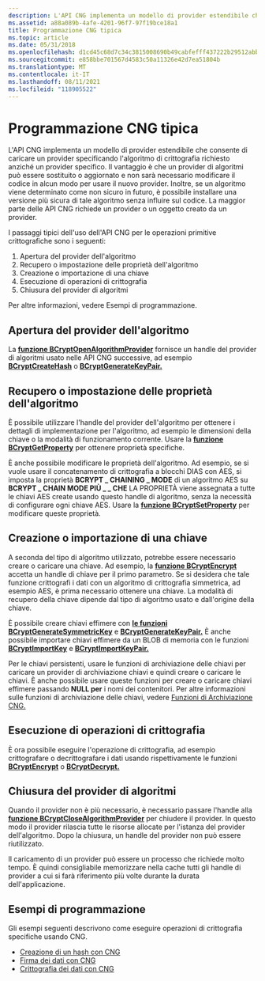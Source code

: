 ```yaml
---
description: L'API CNG implementa un modello di provider estendibile che consente di caricare un provider specificando l'algoritmo di crittografia richiesto anziché un provider specifico.
ms.assetid: a88a089b-4afe-4201-96f7-97f19bce18a1
title: Programmazione CNG tipica
ms.topic: article
ms.date: 05/31/2018
ms.openlocfilehash: d1cd45c68d7c34c3815008690b49cabfefff437222b29512abbf858cf3b370f1
ms.sourcegitcommit: e858bbe701567d4583c50a11326e42d7ea51804b
ms.translationtype: MT
ms.contentlocale: it-IT
ms.lasthandoff: 08/11/2021
ms.locfileid: "118905522"
---
```

# <a name="typical-cng-programming"></a>Programmazione CNG tipica

L'API CNG implementa un modello di provider estendibile che consente di caricare un provider specificando l'algoritmo di crittografia richiesto anziché un provider specifico. Il vantaggio è che un provider di algoritmi può essere sostituito o aggiornato e non sarà necessario modificare il codice in alcun modo per usare il nuovo provider. Inoltre, se un algoritmo viene determinato come non sicuro in futuro, è possibile installare una versione più sicura di tale algoritmo senza influire sul codice. La maggior parte delle API CNG richiede un provider o un oggetto creato da un provider.

I passaggi tipici dell'uso dell'API CNG per le operazioni primitive crittografiche sono i seguenti:

1.  Apertura del provider dell'algoritmo
2.  Recupero o impostazione delle proprietà dell'algoritmo
3.  Creazione o importazione di una chiave
4.  Esecuzione di operazioni di crittografia
5.  Chiusura del provider di algoritmi

Per altre informazioni, vedere Esempi di programmazione.

## <a name="opening-the-algorithm-provider"></a>Apertura del provider dell'algoritmo

La [**funzione BCryptOpenAlgorithmProvider**](/windows/desktop/api/Bcrypt/nf-bcrypt-bcryptopenalgorithmprovider) fornisce un handle del provider di algoritmi usato nelle API CNG successive, ad esempio [**BCryptCreateHash**](/windows/desktop/api/Bcrypt/nf-bcrypt-bcryptcreatehash) o [**BCryptGenerateKeyPair.**](/windows/desktop/api/Bcrypt/nf-bcrypt-bcryptgeneratekeypair)

## <a name="getting-or-setting-algorithm-properties"></a>Recupero o impostazione delle proprietà dell'algoritmo

È possibile utilizzare l'handle del provider dell'algoritmo per ottenere i dettagli di implementazione per l'algoritmo, ad esempio le dimensioni della chiave o la modalità di funzionamento corrente. Usare la [**funzione BCryptGetProperty**](/windows/desktop/api/Bcrypt/nf-bcrypt-bcryptgetproperty) per ottenere proprietà specifiche.

È anche possibile modificare le proprietà dell'algoritmo. Ad esempio, se si vuole usare il concatenamento di crittografia a blocchi DIAS con AES, si imposta la proprietà **BCRYPT \_ CHAINING \_ MODE** di un algoritmo AES su **BCRYPT \_ CHAIN MODE PIÙ \_ \_ CHE** LA PROPRIETÀ viene assegnata a tutte le chiavi AES create usando questo handle di algoritmo, senza la necessità di configurare ogni chiave AES. Usare la [**funzione BCryptSetProperty**](/windows/desktop/api/Bcrypt/nf-bcrypt-bcryptsetproperty) per modificare queste proprietà.

## <a name="creating-or-importing-a-key"></a>Creazione o importazione di una chiave

A seconda del tipo di algoritmo utilizzato, potrebbe essere necessario creare o caricare una chiave. Ad esempio, la [**funzione BCryptEncrypt**](/windows/desktop/api/Bcrypt/nf-bcrypt-bcryptencrypt) accetta un handle di chiave per il primo parametro. Se si desidera che tale funzione crittografi i dati con un algoritmo di crittografia simmetrica, ad esempio AES, è prima necessario ottenere una chiave. La modalità di recupero della chiave dipende dal tipo di algoritmo usato e dall'origine della chiave.

È possibile creare chiavi effimere con [**le funzioni BCryptGenerateSymmetricKey**](/windows/desktop/api/Bcrypt/nf-bcrypt-bcryptgeneratesymmetrickey) e [**BCryptGenerateKeyPair.**](/windows/desktop/api/Bcrypt/nf-bcrypt-bcryptgeneratekeypair) È anche possibile importare chiavi effimere da un BLOB di memoria con le funzioni [**BCryptImportKey**](/windows/desktop/api/Bcrypt/nf-bcrypt-bcryptimportkey) e [**BCryptImportKeyPair.**](/windows/desktop/api/Bcrypt/nf-bcrypt-bcryptimportkeypair)

Per le chiavi persistenti, usare le funzioni di archiviazione delle chiavi per caricare un provider di archiviazione chiavi e quindi creare o caricare le chiavi. È anche possibile usare queste funzioni per creare o caricare chiavi effimere passando **NULL per** i nomi dei contenitori. Per altre informazioni sulle funzioni di archiviazione delle chiavi, vedere [Funzioni di Archiviazione CNG.](cng-key-storage-functions.md)

## <a name="performing-cryptographic-operations"></a>Esecuzione di operazioni di crittografia

È ora possibile eseguire l'operazione di crittografia, ad esempio crittografare o decrittografare i dati usando rispettivamente le funzioni [**BCryptEncrypt**](/windows/desktop/api/Bcrypt/nf-bcrypt-bcryptencrypt) o [**BCryptDecrypt.**](/windows/desktop/api/Bcrypt/nf-bcrypt-bcryptdecrypt)

## <a name="closing-the-algorithm-provider"></a>Chiusura del provider di algoritmi

Quando il provider non è più necessario, è necessario passare l'handle alla [**funzione BCryptCloseAlgorithmProvider**](/windows/desktop/api/Bcrypt/nf-bcrypt-bcryptclosealgorithmprovider) per chiudere il provider. In questo modo il provider rilascia tutte le risorse allocate per l'istanza del provider dell'algoritmo. Dopo la chiusura, un handle del provider non può essere riutilizzato.

Il caricamento di un provider può essere un processo che richiede molto tempo. È quindi consigliabile memorizzare nella cache tutti gli handle di provider a cui si farà riferimento più volte durante la durata dell'applicazione.

## <a name="programming-examples"></a>Esempi di programmazione

Gli esempi seguenti descrivono come eseguire operazioni di crittografia specifiche usando CNG.

-   [Creazione di un hash con CNG](creating-a-hash-with-cng.md)
-   [Firma dei dati con CNG](signing-data-with-cng.md)
-   [Crittografia dei dati con CNG](encrypting-data-with-cng.md)

 

 



